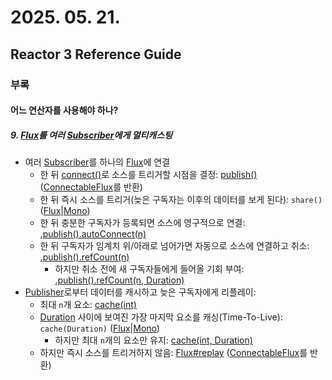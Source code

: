 # 2025. 05. 21.

## Reactor 3 Reference Guide

### 부록

#### 어느 연산자를 사용해야 하나?

##### 9. [Flux][flux]를 여러 [Subscriber][subscriber]에게 멀티캐스팅

* 여러 [Subscriber][subscriber]를 하나의 [Flux][flux]에 연결
  * 한 뒤 [connect()][flux-connect]로 소스를 트리거할 시점을 결정: [publish()][flux-publish] ([ConnectableFlux][connectable-flux]를 반환)
  * 한 뒤 즉시 소스를 트리거(늦은 구독자는 이후의 데이터를 보게 된다): `share()` ([Flux][flux-share]|[Mono][mono-share])
  * 한 뒤 충분한 구독자가 등록되면 소스에 영구적으로 연결: [.publish().autoConnect(n)][connectable-flux-auto-connect-int]
  * 한 뒤 구독자가 임계치 위/아래로 넘어가면 자동으로 소스에 연결하고 취소: [.publish().refCount(n)][connectable-flux-ref-count-int]
    * 하지만 취소 전에 새 구독자들에게 들어올 기회 부여: [.publish().refCount(n, Duration)][connectable-flux-ref-count-int-duration]
* [Publisher][publisher]로부터 데이터를 캐시하고 늦은 구독자에게 리플레이:
  * 최대 `n`개 요소: [cache(int)][flux-cache]
  * [Duration][duration] 사이에 보여진 가장 마지막 요소를 캐싱(Time-To-Live): `cache(Duration)` ([Flux][flux-cache-duration]|[Mono][mono-cache-duration]) 
    * 하지만 최대 `n`개의 요소만 유지: [cache(int, Duration)][flux-cache-int-duration]
  * 하지만 즉시 소스를 트리거하지 않음: [Flux#replay][flux-replay] ([ConnectableFlux][connectable-flux]를 반환)



[flux]: https://projectreactor.io/docs/core/release/api/reactor/core/publisher/Flux.html
[subscriber]: https://www.reactive-streams.org/reactive-streams-1.0.3-javadoc/org/reactivestreams/Subscriber.html?is-external=true
[flux-connect]: https://projectreactor.io/docs/core/release/api/reactor/core/publisher/ConnectableFlux.html#connect--
[flux-publish]: https://projectreactor.io/docs/core/release/api/reactor/core/publisher/Flux.html#publish--
[connectable-flux]: https://projectreactor.io/docs/core/release/api/reactor/core/publisher/ConnectableFlux.html
[flux-share]: https://projectreactor.io/docs/core/release/api/reactor/core/publisher/Flux.html#share--
[mono-share]: https://projectreactor.io/docs/core/release/api/reactor/core/publisher/Mono.html#share--
[connectable-flux-auto-connect-int]: https://projectreactor.io/docs/core/release/api/reactor/core/publisher/ConnectableFlux.html#autoConnect-int-
[connectable-flux-ref-count-int]: https://projectreactor.io/docs/core/release/api/reactor/core/publisher/ConnectableFlux.html#refCount-int-
[connectable-flux-ref-count-int-duration]: https://projectreactor.io/docs/core/release/api/reactor/core/publisher/ConnectableFlux.html#refCount-int-java.time.Duration-
[publisher]: https://www.reactive-streams.org/reactive-streams-1.0.3-javadoc/org/reactivestreams/Publisher.html?is-external=true
[flux-cache]: https://projectreactor.io/docs/core/release/api/reactor/core/publisher/Flux.html#cache-int-
[duration]: https://docs.oracle.com/javase/8/docs/api/java/time/Duration.html?is-external=true
[flux-cache-duration]: https://projectreactor.io/docs/core/release/api/reactor/core/publisher/Flux.html#cache-java.time.Duration-
[mono-cache-duration]: https://projectreactor.io/docs/core/release/api/reactor/core/publisher/Mono.html#cache-java.time.Duration-
[flux-cache-int-duration]: https://projectreactor.io/docs/core/release/api/reactor/core/publisher/Flux.html#cache-int-java.time.Duration-
[flux-replay]: https://projectreactor.io/docs/core/release/api/reactor/core/publisher/Flux.html#replay--

